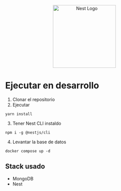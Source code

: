 <p align="center">
  <a href="http://nestjs.com/" target="blank"><img src="https://nestjs.com/img/logo-small.svg" width="200" alt="Nest Logo" /></a>
</p>

# Ejecutar en desarrollo

1. Clonar el repositorio
2. Ejecutar
```
yarn install
```

3. Tener Nest CLI instaldo
```
npm i -g @nestjs/cli
```

4. Levantar la base de datos

```
docker compose up -d
```

## Stack usado
* MongoDB
* Nest